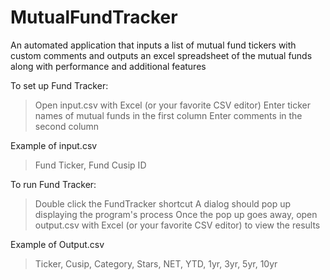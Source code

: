 # MutualFundTracker
An automated application that inputs a list of mutual fund tickers with custom comments and outputs an excel spreadsheet of the mutual funds along with performance and additional features

To set up Fund Tracker:
  > Open input.csv with Excel (or your favorite CSV editor)
  > Enter ticker names of mutual funds in the first column
  > Enter comments in the second column

Example of input.csv
  > Fund Ticker, Fund Cusip ID

To run Fund Tracker:
  > Double click the FundTracker shortcut
  > A dialog should pop up displaying the program's process
  > Once the pop up goes away, open output.csv with Excel (or your favorite CSV editor) to view the results
  
Example of Output.csv
  > Ticker, Cusip, Category, Stars, NET, YTD, 1yr, 3yr, 5yr, 10yr